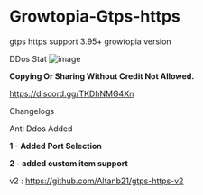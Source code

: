 # Growtopia-Gtps-https
gtps https support 3.95+ growtopia version

DDos Stat
![image](https://user-images.githubusercontent.com/94198465/176446140-27adde90-4638-440c-ab56-e58c6e7b3538.png)


**Copying Or Sharing Without Credit Not Allowed.**

https://discord.gg/TKDhNMG4Xn

Changelogs

Anti Ddos Added

**1 - Added Port Selection**

**2 - added custom item support**

v2 : https://github.com/Altanb21/gtps-https-v2
